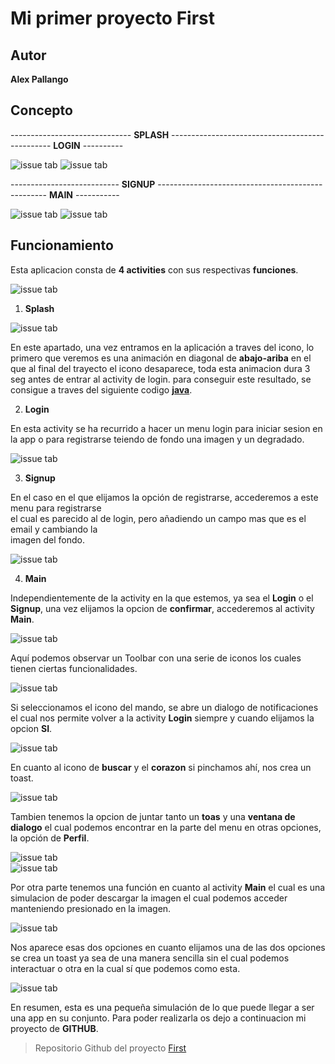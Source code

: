 # Mi primer proyecto First
## Autor
**Alex Pallango**
## Concepto
------------------------------ **SPLASH** ------------------------------------------------ **LOGIN** ----------

![issue tab](images/splash.png) ![issue tab](images/login.png)

--------------------------- **SIGNUP** --------------------------------------------------  **MAIN** -----------

![issue tab](images/signup.png) ![issue tab](images/main.png)

## Funcionamiento

Esta aplicacion consta de **4 activities** con sus respectivas **funciones**.

![issue tab](images/movil.gif)

1. **Splash**

![issue tab](images/icono.png)

En este apartado, una vez entramos en la aplicación a traves del icono, lo primero que veremos es una animación en
diagonal de **abajo-ariba** en el que al final del trayecto el icono desaparece, toda esta animacion dura 3 seg
antes de entrar al activity de login. para conseguir este resultado, se consigue a traves del siguiente codigo [**java**](https://github.com/WOLFCRAY/first/blob/MaterialLogin/app/src/main/java/com/alemyapp/first/SplashScreen.java).

2. **Login**

En esta activity se ha recurrido a hacer un menu login para iniciar sesion en la app o para registrarse
teiendo de fondo una imagen y un degradado.

![issue tab](images/woman.png)

3. **Signup**

En el caso en el que elijamos la opción de registrarse, accederemos a este menu para registrarse  
el cual es parecido al de login, pero añadiendo un campo mas que es el email y cambiando la  
imagen del fondo.

![issue tab](images/man.png)

4. **Main**

Independientemente de la activity en la que estemos, ya sea el **Login** o el **Signup**, una vez
elijamos la opcion de **confirmar**, accederemos al activity **Main**.

![issue tab](images/main.png)

Aquí podemos observar un Toolbar con una serie de iconos los cuales tienen ciertas funcionalidades.

![issue tab](images/iconos.png)

Si seleccionamos el icono del mando, se abre un dialogo de notificaciones el cual nos permite
volver a la activity **Login** siempre y cuando elijamos la opcion **SI**.

![issue tab](images/ventana.png)

En cuanto al icono de **buscar** y el **corazon** si pinchamos ahí, nos crea un toast.

![issue tab](images/fav.png)

Tambien tenemos la opcion de juntar tanto un **toas** y una **ventana de dialogo** el
cual podemos encontrar en la parte del menu en otras opciones, la opción de **Perfil**.

![issue tab](images/perf.png)  
![issue tab](images/perf1.png)

Por otra parte tenemos una función en cuanto al activity **Main** el cual es una simulacion de
poder descargar la imagen el cual podemos acceder manteniendo presionado en la imagen.

![issue tab](images/desc.png)

Nos aparece esas dos opciones en cuanto elijamos una de las dos opciones se crea un toast ya sea
de una manera sencilla sin el cual podemos interactuar o otra en la cual sí que podemos como esta.

![issue tab](images/desc1.png)

En resumen, esta es una pequeña simulación de lo que puede llegar a ser una app en su conjunto.
Para poder realizarla os dejo a continuacion mi proyecto de **GITHUB**.
>Repositorio Github del proyecto
>[First](https://github.com/WOLFCRAY/first/tree/MaterialLogin)